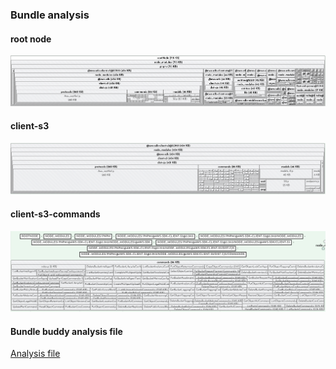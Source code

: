 ### Bundle analysis

#### root node

![rootnode](rootnode.png)

#### client-s3

![client-s3](client-s3.png)

#### client-s3-commands

![](client-s3-commands.png)

#### Bundle buddy analysis file

[Analysis file](bundle-buddy-share.json)
